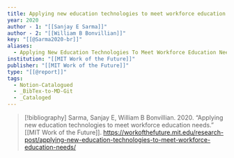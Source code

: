 ```yaml
---
title: Applying new education technologies to meet workforce education needs
year: 2020
author - 1: "[[Sanjay E Sarma]]"
author - 2: "[[William B Bonvillian]]"
key: "[[@Sarma2020-br]]"
aliases:
  - Applying New Education Technologies To Meet Workforce Education Needs
institution: "[[MIT Work of the Future]]"
publisher: "[[MIT Work of the Future]]"
type: "[[@report]]"
tags:
  - Notion-Catalogued
  - _BibTex-to-MD-Git
  - _Cataloged
---
```


> [!bibliography]
> Sarma, Sanjay E, William B Bonvillian. 2020. “Applying new education technologies to meet workforce education needs.” [[MIT Work of the Future]]. https://workofthefuture.mit.edu/research-post/applying-new-education-technologies-to-meet-workforce-education-needs/